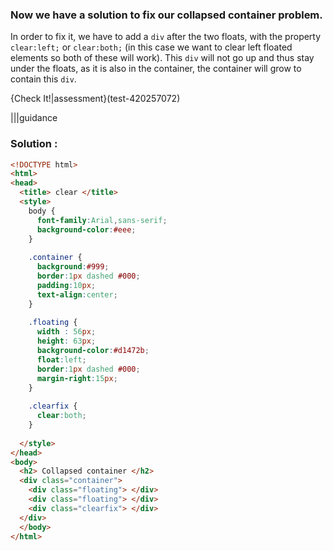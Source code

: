 ### Now we have a solution to fix our collapsed container problem.
 
 In order to fix it, we have to add a `div` after the two floats, with the property `clear:left;` or `clear:both;` (in this case we want to clear left floated elements so both of these will work). This `div` will not go up and thus stay under the floats, as it is also in the container, the container will grow to contain this `div`.
 
 {Check It!|assessment}(test-420257072)
 
|||guidance
### Solution :

```html
<!DOCTYPE html>
<html>
<head>
  <title> clear </title>
  <style>
    body {
      font-family:Arial,sans-serif;
      background-color:#eee;
    }
    
    .container {
      background:#999;
      border:1px dashed #000;
      padding:10px;
      text-align:center;
    }
    
    .floating {
      width : 56px;
      height: 63px;
      background-color:#d1472b;
      float:left;
      border:1px dashed #000;
      margin-right:15px;
    }
    
    .clearfix {
      clear:both;
    }
    
  </style>
</head>
<body>
  <h2> Collapsed container </h2>
  <div class="container">
    <div class="floating"> </div>
    <div class="floating"> </div> 
    <div class="clearfix"> </div>
  </div>
  </body>
</html>
```